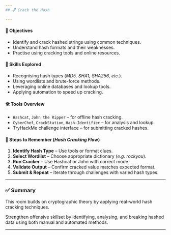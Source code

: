 ```yaml
---
## 🔓 Crack the Hash

---
```

#### 🧭 Objectives
- Identify and crack hashed strings using common techniques.
- Understand hash formats and their weaknesses.
- Practise using cracking tools and online resources.

#### 🧠 Skills Explored
- Recognising hash types (_MD5, SHA1, SHA256, etc_.).
- Using wordlists and brute-force methods.
- Leveraging online databases and lookup tools.
- Applying automation to speed up cracking.

#### 🛠️ Tools Overview
- `Hashcat`, `John the Ripper` – for offline hash cracking.
- `CyberChef`, `CrackStation`, `Hash-Identifier` – for analysis and lookup.
- TryHackMe challenge interface – for submitting cracked hashes.

#### 🔄 Steps to Remember (_Hash Cracking Flow_)
1. **Identify Hash Type** – Use tools or format clues.
2. **Select Wordlist** – Choose appropriate dictionary (_e.g. rockyou_).
3. **Run Cracker** – Use Hashcat or John with correct mode.
4. **Validate Output** – Confirm cracked value matches expected format.
5. **Submit & Repeat** – Iterate through challenges with varied hash types.

---
### ✅ Summary
This room builds on cryptographic theory by applying real-world hash cracking techniques. 

Strengthen offensive skillset by identifying, analysing, and breaking hashed data using both manual and automated methods.

---
